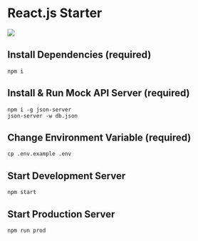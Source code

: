 # React.js Starter

![](http://i.giphy.com/3o6Zt9J9GvwzwN8rgA.gif)

## Install Dependencies (required)

```
npm i
```

## Install & Run Mock API Server (required)

```
npm i -g json-server
json-server -w db.json
```

## Change Environment Variable (required)

```
cp .env.example .env
```

## Start Development Server

```
npm start
```

## Start Production Server

```
npm run prod
```
